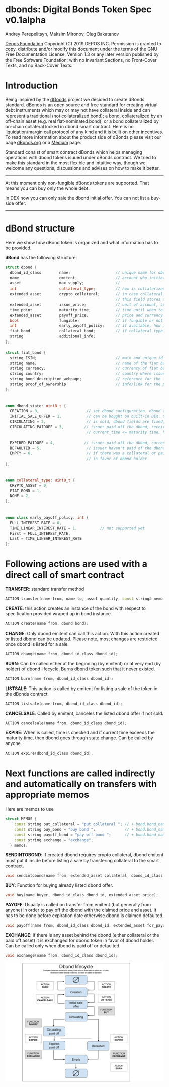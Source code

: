 dbonds: Digital Bonds Token Spec v0.1alpha
=====================================

Andrey Perepelitsyn, Maksim Mironov, Oleg Bakatanov

[Depos Foundation](https://depos.io)
    Copyright (C) 2019 DEPOS INC.
    Permission is granted to copy, distribute and/or modify this document
    under the terms of the GNU Free Documentation License, Version 1.3
    or any later version published by the Free Software Foundation;
    with no Invariant Sections, no Front-Cover Texts, and no Back-Cover Texts.
    
Introduction
============

Being inspired by the [dGoods](https://dgoods.org) project we decided to create dBonds standard. dBonds 
is an open source and free standard for creating virtual debt instruments which 
may or may not have collateral inside and can represent a traditional 
(not collateralized bond); a bond, collateralized by an off-chain asset (e.g. real 
fiat-nominated bond), or a bond collateralized by on-chain collateral locked in dbond smart contract.
Here is no liquidation/margin call protocol of any kind and it is built on other incentives.
To read more information about the product side of dBonds please visit our page
[dBonds.org](https://dBonds.org) or a [Medium](https://medium.com/dbonds) page.

Standard consist of smart contract dBonds which helps managing operations with 
dbond tokens isuued under dBonds contract.
We tried to make this standard in the most flexible and intuitive way, though we
welcome any questions, discussions and advises on how to make it better.

---

At this moment only non-fungible dBonds tokens are supported. That means you can 
buy only the whole debt.

In DEX now you can only sale the dbond initial offer. You can not list a buy-side
offer.

---

dBond structure
===============
Here we show how dBond token is organized and what information has to be provided.

**dBond** has the following structure:
```c++
struct dbond {
  dbond_id_class        name;                    // unique name for dbond
  name                  emitent;                 // account who initiates an issue
  asset                 max_supply;              //
  int                   collateral_type;         // how is collaterized
  extended_asset        crypto_collateral;       // in case collateral_type is CRYPTO_ASSET, 
                                                 // this field stores asset
  extended_asset        issue_price;             // unit of account, currency serves as price ex. DUSD
  time_point            maturity_time;           // time until when to be paid off by emitent
  extended_asset        payoff_price;            // price and currency for pay off (face value)
  bool                  fungible;                // if fungible or not
  int                   early_payoff_policy;     // if available, how is organized
  fiat_bond             collateral_bond;         // if collateral_type != FIAT_BOND then empty
  string                additional_info;
};

struct fiat_bond {
  string ISIN;                                   // main and unique id of fiat bond
  string name;                                   // name of the fiat bond (meaningful, any of choice)
  string currency;                               // currency of fiat bond
  string country;                                // country where issued
  string bond_description_webpage;               // reference for the full fiat bond specification
  string proof_of_ownership                      // info/link for the proof of ownership
};


enum dbond_state: uint8_t {
  CREATION = 0,                     // set dbond configuration. dbond can be modified
  INITIAL_SALE_OFFER = 1,           // can be bought on built-in DEX. Only issue_price can be changed
  CIRCULATING = 2,                  // is sold, dbond fields are fixed, is traded on secondary market
  CIRCULATING_PAIDOFF = 3,         // issuer paid off the dbond, received collateral back
                                    // current_time <= maturity time, hence, not expired
                                    
  EXPIRED_PAIDOFF = 4,             // issuer paid off the dbond, current_time > maturity_time
  DEFAULTED = 5,                    // issuer haven't paid of the dbond, current_time > maturity_time
  EMPTY = 6,                        // if there was a collateral or paid off asset, it was exchanged
                                    // in favor of dbond holder
};


enum collateral_type: uint8_t {
  CRYPTO_ASSET = 0,
  FIAT_BOND = 1,
  NONE = 2,
};


enum class early_payoff_policy: int {
  FULL_INTEREST_RATE = 0,
  TIME_LINEAR_INTEREST_RATE = 1,          // not supported yet
  First = FULL_INTEREST_RATE,
  Last = TIME_LINEAR_INTEREST_RATE
};
```


Following actions are used with a direct call of smart contract
===============================================================
**TRANSFER**: standard transfer method

```c++
ACTION transfer(name from, name to, asset quantity, const string& memo);
```


**CREATE**: this action creates an instance of the bond with respect to specification
provided wraped up in bond instance.

```c++
ACTION create(name from, dbond bond);
```


**CHANGE**: Only dbond emitent can call this action.
With this action created or listed dbond can be updated. Please note,
most changes are restricted once dbond is listed for a sale.

```c++
ACTION change(name from, dbond_id_class dbond_id);
```


**BURN**: Can be called either at the beginning (by emitent) 
or at very end (by holder) of dbond lifecycle. Burns dbond token such that it never
existed.

```c++
ACTION burn(name from, dbond_id_class dbond_id);
```


**LISTSALE**: This action is called by emitent for listing a sale of the token
in the dBonds contract.

```c++
ACTION listsale(name from, dbond_id_class dbond_id);
```


**CANCELSALE**: Called by emitent, canceles the listed dbond offer if not sold.

```c++
ACTION cancelsale(name from, dbond_id_class dbond_id);
```


**EXPIRE**: When is called, time is checked and if current time exceeds 
the maturity time, then dbond goes through state change. Can be called by anyone.

```c++
ACTION expire(dbond_id_class dbond_id);
```


Next functions are called indirectly and automatically on transfers with appropriate memos
==========================================================================================
Here are memos to use

```c++
struct MEMOS {
    const string put_collateral = "put collateral "; // + bond.bond_name
    const string buy_bond = "buy bond ";             // + bond.bond_name
    const string payoff_bond = "pay off bond ";      // + bond.bond_name
    const string exchange = "exchange";
  } memos;
```

**SENDINTOBOND**: If created dbond requires crypto collateral, dbond emitent must 
put it inside before listing a sale by transfering collateral to the smart contract.

```c++
void sendintobond(name from, extended_asset collateral, dbond_id_class dbond_id);
```


**BUY**: Function for buying already listed dbond offer.

```c++
void buy(name buyer, dbond_id_class dbond_id, extended_asset price);
```


**PAYOFF**: Usually is called on transfer from emitent (but generally from anyone) in order 
to pay off the dbond with the claimed price and asset. It has to be done before 
expiration date otherwise dbond is claimed defaulted.

```c++
void payoff(name from, dbond_id_class dbond_id, extended_asset for_payoff);
```


**EXCHANGE**: If there is any asset behind the dbond (either collateral or the
paid off asset) it is exchanged for dbond token in favor of dbond holder.
Can be called only when dbond is paid off or defaulted.

```c++
void exchange(name from, dbond_id_class dbond_id);
```

![dbond lifecycle](media/dbond_lifecycle.svg)
